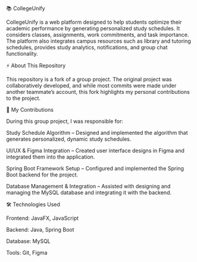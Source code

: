 📚 CollegeUnify

CollegeUnify is a web platform designed to help students optimize their academic performance by generating personalized study schedules. It considers classes, assignments, work commitments, and task importance. The platform also integrates campus resources such as library and tutoring schedules, provides study analytics, notifications, and group chat functionality.

⚡ About This Repository

This repository is a fork of a group project. The original project was collaboratively developed, and while most commits were made under another teammate’s account, this fork highlights my personal contributions to the project.

🚀 My Contributions

During this group project, I was responsible for:

Study Schedule Algorithm – Designed and implemented the algorithm that generates personalized, dynamic study schedules.

UI/UX & Figma Integration – Created user interface designs in Figma and integrated them into the application.

Spring Boot Framework Setup – Configured and implemented the Spring Boot backend for the project.

Database Management & Integration – Assisted with designing and managing the MySQL database and integrating it with the backend.

🛠️ Technologies Used

Frontend: JavaFX, JavaScript

Backend: Java, Spring Boot

Database: MySQL

Tools: Git, Figma






